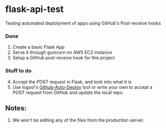 # flask-api-test
Testing automated deplolyment of apps using GitHub's Post-receive hooks



### Done 
1. Create a basic Flask App
2. Serve it through gunicorn on AWS EC2 instance
3. Setup a GitHub post-receive hook for this project

### Stuff to do
4. Accept the POST request in Flask, and look into what it is
5. Use logsol's [Github-Auto-Deploy](https://github.com/logsol/Github-Auto-Deploy) tool or write your own 
to accept a POST request from GitHub and update the local repo.


## Notes:
1. We won't be editing any of the files from the production server.
